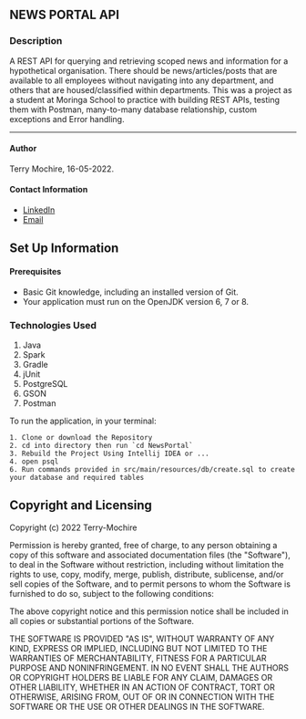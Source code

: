 ## NEWS PORTAL API

### Description


A REST API for querying and retrieving scoped news and information for a hypothetical organisation.
There should be news/articles/posts that are available to all employees without navigating into any department, and others that are housed/classified within departments.
This was a project as a student at Moringa School to practice with building REST APIs, testing them with Postman, many-to-many database relationship, custom exceptions and Error handling.

---

#### Author
Terry Mochire, 16-05-2022.

#### Contact Information
* [LinkedIn](https://www.linkedin.com/in/terry-mochire/)
* [Email](terrymochire@gmail.com)

## Set Up Information
#### Prerequisites
* Basic Git knowledge, including an installed version of Git.
* Your application must run on the OpenJDK version 6, 7 or 8.

### Technologies Used
1. Java
2. Spark
3. Gradle
4. jUnit
5. PostgreSQL
6. GSON
7. Postman



To run the application, in your terminal:


    1. Clone or download the Repository
    2. cd into directory then run `cd NewsPortal`
    3. Rebuild the Project Using Intellij IDEA or ...
    4. open psql
    6. Run commands provided in src/main/resources/db/create.sql to create your database and required tables


## Copyright and Licensing
Copyright (c) 2022 Terry-Mochire

Permission is hereby granted, free of charge, to any person obtaining a copy of this software and associated documentation files (the "Software"), to deal in the Software without restriction, including without limitation the rights to use, copy, modify, merge, publish, distribute, sublicense, and/or sell copies of the Software, and to permit persons to whom the Software is furnished to do so, subject to the following conditions:

The above copyright notice and this permission notice shall be included in all copies or substantial portions of the Software.

THE SOFTWARE IS PROVIDED "AS IS", WITHOUT WARRANTY OF ANY KIND, EXPRESS OR IMPLIED, INCLUDING BUT NOT LIMITED TO THE WARRANTIES OF MERCHANTABILITY, FITNESS FOR A PARTICULAR PURPOSE AND NONINFRINGEMENT. IN NO EVENT SHALL THE AUTHORS OR COPYRIGHT HOLDERS BE LIABLE FOR ANY CLAIM, DAMAGES OR OTHER LIABILITY, WHETHER IN AN ACTION OF CONTRACT, TORT OR OTHERWISE, ARISING FROM, OUT OF OR IN CONNECTION WITH THE SOFTWARE OR THE USE OR OTHER DEALINGS IN THE SOFTWARE.
